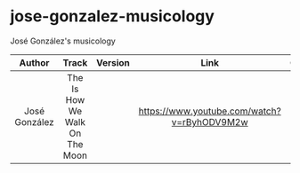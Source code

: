 # jose-gonzalez-musicology
José González's musicology

|	Author	| Track	| Version | Link | Cover |
|:-------------:|:-------------:|:-------------:|:-------------:|:-------------:|
| José González | The Is How We Walk On The Moon | | https://www.youtube.com/watch?v=rByhODV9M2w | |
